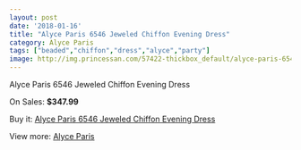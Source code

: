 ```yaml
---
layout: post
date: '2018-01-16'
title: "Alyce Paris 6546 Jeweled Chiffon Evening Dress"
category: Alyce Paris
tags: ["beaded","chiffon","dress","alyce","party"]
image: http://img.princessan.com/57422-thickbox_default/alyce-paris-6546-jeweled-chiffon-evening-dress.jpg
---
```

Alyce Paris 6546 Jeweled Chiffon Evening Dress

On Sales: **$347.99**
<a href="https://www.princessan.com/en/alyce-paris/25393-alyce-paris-6546-jeweled-chiffon-evening-dress.html"><amp-img layout="responsive" width="600" height="600" src="//img.princessan.com/57422-thickbox_default/alyce-paris-6546-jeweled-chiffon-evening-dress.jpg" alt="Alyce Paris 6546 Jeweled Chiffon Evening Dress 0" /></a>
<a href="https://www.princessan.com/en/alyce-paris/25393-alyce-paris-6546-jeweled-chiffon-evening-dress.html"><amp-img layout="responsive" width="600" height="600" src="//img.princessan.com/57423-thickbox_default/alyce-paris-6546-jeweled-chiffon-evening-dress.jpg" alt="Alyce Paris 6546 Jeweled Chiffon Evening Dress 1" /></a>

Buy it: [Alyce Paris 6546 Jeweled Chiffon Evening Dress](https://www.princessan.com/en/alyce-paris/25393-alyce-paris-6546-jeweled-chiffon-evening-dress.html "Alyce Paris 6546 Jeweled Chiffon Evening Dress")

View more: [Alyce Paris](https://www.princessan.com/en/210-alyce-paris "Alyce Paris")